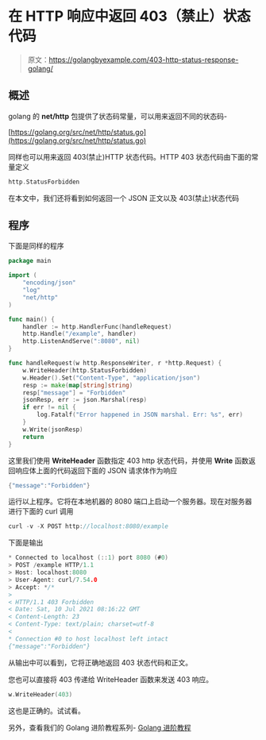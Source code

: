 # 在 HTTP 响应中返回 403（禁止）状态代码

> 原文：<https://golangbyexample.com/403-http-status-response-golang/>

## **概述**

golang 的 **net/http** 包提供了状态码常量，可以用来返回不同的状态码-

[https://golang.org/src/net/http/status.go](https://golang.org/src/net/http/status.go)

同样也可以用来返回 403(禁止)HTTP 状态代码。HTTP 403 状态代码由下面的常量定义

```go
http.StatusForbidden
```

在本文中，我们还将看到如何返回一个 JSON 正文以及 403(禁止)状态代码

## **程序**

下面是同样的程序

```go
package main

import (
	"encoding/json"
	"log"
	"net/http"
)

func main() {
	handler := http.HandlerFunc(handleRequest)
	http.Handle("/example", handler)
	http.ListenAndServe(":8080", nil)
}

func handleRequest(w http.ResponseWriter, r *http.Request) {
	w.WriteHeader(http.StatusForbidden)
	w.Header().Set("Content-Type", "application/json")
	resp := make(map[string]string)
	resp["message"] = "Forbidden"
	jsonResp, err := json.Marshal(resp)
	if err != nil {
		log.Fatalf("Error happened in JSON marshal. Err: %s", err)
	}
	w.Write(jsonResp)
	return
}
```

这里我们使用 **WriteHeader** 函数指定 403 http 状态代码，并使用 **Write** 函数返回响应体上面的代码返回下面的 JSON 请求体作为响应

```go
{"message":"Forbidden"}
```

运行以上程序。它将在本地机器的 8080 端口上启动一个服务器。现在对服务器进行下面的 curl 调用

```go
curl -v -X POST http://localhost:8080/example
```

下面是输出

```go
* Connected to localhost (::1) port 8080 (#0)
> POST /example HTTP/1.1
> Host: localhost:8080
> User-Agent: curl/7.54.0
> Accept: */*
> 
< HTTP/1.1 403 Forbidden
< Date: Sat, 10 Jul 2021 08:16:22 GMT
< Content-Length: 23
< Content-Type: text/plain; charset=utf-8
< 
* Connection #0 to host localhost left intact
{"message":"Forbidden"}
```

从输出中可以看到，它将正确地返回 403 状态代码和正文。

您也可以直接将 403 传递给 WriteHeader 函数来发送 403 响应。

```go
w.WriteHeader(403)
```

这也是正确的。试试看。

另外，查看我们的 Golang 进阶教程系列- [Golang 进阶教程](https://golangbyexample.com/golang-comprehensive-tutorial/)